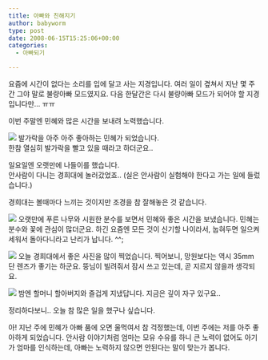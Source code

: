 ```yaml
---
title: 아빠와 친해지기
author: babyworm
type: post
date: 2008-06-15T15:25:06+00:00
categories:
  - 아빠되기

---
```

요즘에 시간이 없다는 소리를 입에 달고 사는 지경입니다. 여러 일이 곂쳐서 지난 몇 주간 그야 말로 불량아빠 모드였지요. 다음 한달간은 다시 불량아빠 모드가 되어야 할 지경입니다만&#8230; ㅠㅠ

이번 주말엔 민혜와 많은 시간을 보내려 노력했습니다. 

<img decoding="async" src="https://i0.wp.com/babyworm.net/wordpress/wp-content/uploads/1/hk43.JPG?w=625"  data-recalc-dims="1" /> 발가락을 아주 아주 좋아하는 민혜가 되었습니다.  
한참 열심히 발가락을 빨고 있을 때라고 하더군요..

일요일엔 오랫만에 나들이를 했습니다.  
안사람이 다니는 경희대에 놀러갔었죠.. (실은 안사람이 실험해야 한다고 가는 일에 들렀습니다.)

경희대는 볼때마다 느끼는 것이지만 조경을 참 잘해놓은 것 같습니다. 

<img decoding="async" src="https://i0.wp.com/babyworm.net/wordpress/wp-content/uploads/1/jk38.JPG?w=625"  data-recalc-dims="1" />  
오랫만에 푸른 나무와 시원한 분수를 보면서 민혜와 좋은 시간을 보냈습니다. 민혜는 분수와 꽃에 관심이 많더군요. 하긴 요즘엔 모든 것이 신기할 나이라서, 눕혀두면 일으켜 세워서 돌아다니라고 난리가 납니다. ^^;

<img decoding="async" src="https://i0.wp.com/babyworm.net/wordpress/wp-content/uploads/1/jk43.JPG?w=625"  data-recalc-dims="1" /> 오늘 경희대에서 좋은 사진을 많이 찍었습니다. 찍어보니, 망원보다는 역시 35mm 단 렌즈가 좋기는 하군요. 뚱님이 빌려줘서 잠시 쓰고 있는데, 곧 지르지 않을까 생각되요. 

<img decoding="async" src="https://i0.wp.com/babyworm.net/wordpress/wp-content/uploads/1/hk42.JPG?w=400" class="aligncenter" data-recalc-dims="1" />  
밤엔 할머니 할아버지와 즐겁게 지냈답니다. 지금은 깊이 자구 있구요..

정리하다보니.. 오늘 참 많은 일을 했구나 싶습니다. 

아! 지난 주에 민혜가 아빠 품에 오면 울먹여서 참 걱정했는데, 이번 주에는 저를 아주 좋아하게 되었습니다. 안사람 이야기처럼 엄마는 모유 수유를 하니 큰 노력이 없어도 아기가 엄마를 인식하는데, 아빠는 노력하지 않으면 안된다는 말이 맞는가 봅니다.